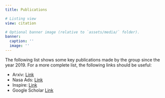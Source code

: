 ```yaml
---
title: Publications

# Listing view
view: citation

# Optional banner image (relative to `assets/media/` folder).
banner:
  caption: ''
  image: ''
---
```


The following list shows some key publications made by the group since the year 2019. For a more complete list, the following links should be useful:

- Arxiv: [Link](https://arxiv.org/search/?searchtype=author&query=Gudmundsson%2C+J+E&abstracts=show&size=100&order=-announced_date_first)
- Nasa Ads: [Link](https://ui.adsabs.harvard.edu/#/public-libraries/4rCZIMR5RoOgA4maALHmYQ)
- Inspire: [Link](http://inspirehep.net/author/profile/J.E.Gudmundsson.1)
- Google Scholar [Link](https://scholar.google.se/citations?user=zBX9pmMAAAAJ&hl=en)